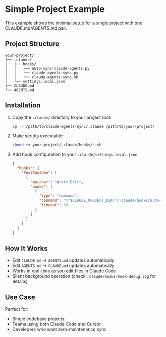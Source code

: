 # Simple Project Example

This example shows the minimal setup for a single project with one CLAUDE.md/AGENTS.md pair.

## Project Structure

```
your-project/
├── .claude/
│   ├── hooks/
│   │   ├── auto-sync-claude-agents.py
│   │   ├── claude-agents-sync.py
│   │   └── claude-agents-sync.sh
│   └── settings.local.json
├── CLAUDE.md
└── AGENTS.md
```

## Installation

1. Copy the `.claude/` directory to your project root:
   ```bash
   cp -r /path/to/claude-agents-sync/.claude /path/to/your-project/
   ```

2. Make scripts executable:
   ```bash
   chmod +x your-project/.claude/hooks/*.sh
   ```

3. Add hook configuration to your `.claude/settings.local.json`:
   ```json
   {
     "hooks": {
       "PostToolUse": [
         {
           "matcher": "Write|Edit",
           "hooks": [
             {
               "type": "command",
               "command": "\"$CLAUDE_PROJECT_DIR\"/.claude/hooks/auto-sync-claude-agents.py",
               "timeout": 30
             }
           ]
         }
       ]
     }
   }
   ```

## How It Works

- Edit `CLAUDE.md` → `AGENTS.md` updates automatically
- Edit `AGENTS.md` → `CLAUDE.md` updates automatically
- Works in real-time as you edit files in Claude Code
- Silent background operation (check `.claude/hooks/hook-debug.log` for details)

## Use Case

Perfect for:
- Single codebase projects
- Teams using both Claude Code and Cursor
- Developers who want zero-maintenance sync

